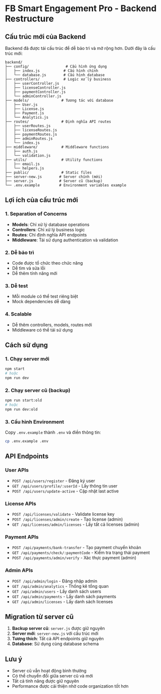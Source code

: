 # FB Smart Engagement Pro - Backend Restructure

## Cấu trúc mới của Backend

Backend đã được tái cấu trúc để dễ bảo trì và mở rộng hơn. Dưới đây là cấu trúc mới:

```
backend/
├── config/                 # Cấu hình ứng dụng
│   ├── index.js           # Cấu hình chính
│   └── database.js        # Cấu hình database
├── controllers/           # Logic xử lý business
│   ├── userController.js
│   ├── licenseController.js
│   ├── paymentController.js
│   └── adminController.js
├── models/               # Tương tác với database
│   ├── User.js
│   ├── License.js
│   ├── Payment.js
│   └── Analytics.js
├── routes/               # Định nghĩa API routes
│   ├── userRoutes.js
│   ├── licenseRoutes.js
│   ├── paymentRoutes.js
│   ├── adminRoutes.js
│   └── index.js
├── middleware/           # Middleware functions
│   ├── auth.js
│   └── validation.js
├── utils/                # Utility functions
│   ├── email.js
│   └── helpers.js
├── public/               # Static files
├── server-new.js        # Server chính (mới)
├── server.js            # Server cũ (backup)
└── .env.example         # Environment variables example
```

## Lợi ích của cấu trúc mới

### 1. **Separation of Concerns**
- **Models**: Chỉ xử lý database operations
- **Controllers**: Chỉ xử lý business logic
- **Routes**: Chỉ định nghĩa API endpoints
- **Middleware**: Tái sử dụng authentication và validation

### 2. **Dễ bảo trì**
- Code được tổ chức theo chức năng
- Dễ tìm và sửa lỗi
- Dễ thêm tính năng mới

### 3. **Dễ test**
- Mỗi module có thể test riêng biệt
- Mock dependencies dễ dàng

### 4. **Scalable**
- Dễ thêm controllers, models, routes mới
- Middleware có thể tái sử dụng

## Cách sử dụng

### 1. **Chạy server mới**
```bash
npm start
# hoặc
npm run dev
```

### 2. **Chạy server cũ (backup)**
```bash
npm run start:old
# hoặc
npm run dev:old
```

### 3. **Cấu hình Environment**
Copy `.env.example` thành `.env` và điền thông tin:
```bash
cp .env.example .env
```

## API Endpoints

### User APIs
- `POST /api/users/register` - Đăng ký user
- `GET /api/users/profile/:userId` - Lấy thông tin user
- `POST /api/users/update-active` - Cập nhật last active

### License APIs
- `POST /api/licenses/validate` - Validate license key
- `POST /api/licenses/admin/create` - Tạo license (admin)
- `GET /api/licenses/admin/licenses` - Lấy tất cả licenses (admin)

### Payment APIs
- `POST /api/payments/bank-transfer` - Tạo payment chuyển khoản
- `GET /api/payments/check/:paymentCode` - Kiểm tra trạng thái payment
- `POST /api/payments/admin/verify` - Xác thực payment (admin)

### Admin APIs
- `POST /api/admin/login` - Đăng nhập admin
- `GET /api/admin/analytics` - Thống kê tổng quan
- `GET /api/admin/users` - Lấy danh sách users
- `GET /api/admin/payments` - Lấy danh sách payments
- `GET /api/admin/licenses` - Lấy danh sách licenses

## Migration từ server cũ

1. **Backup server cũ**: `server.js` được giữ nguyên
2. **Server mới**: `server-new.js` với cấu trúc mới
3. **Tương thích**: Tất cả API endpoints giữ nguyên
4. **Database**: Sử dụng cùng database schema

## Lưu ý

- Server cũ vẫn hoạt động bình thường
- Có thể chuyển đổi giữa server cũ và mới
- Tất cả tính năng được giữ nguyên
- Performance được cải thiện nhờ code organization tốt hơn

